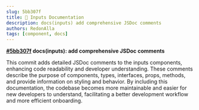 ```yaml
---
slug: 5bb307f
title: 📕 Inputs Documentation
description: docs(inputs) add comprehensive JSDoc comments
authors: RedonAlla
tags: [component, docs]
---
```


**[#5bb307f](https://github.com/RedonAlla/flexnative/commit/5bb307f) docs(inputs): add comprehensive JSDoc comments**

This commit adds detailed JSDoc comments to the inputs components, enhancing code readability and developer understanding.
These comments describe the purpose of components, types, interfaces, props, methods, and provide information on styling and behavior.
By including this documentation, the codebase becomes more maintainable and easier for new developers to understand, facilitating a better development workflow and more efficient onboarding.

